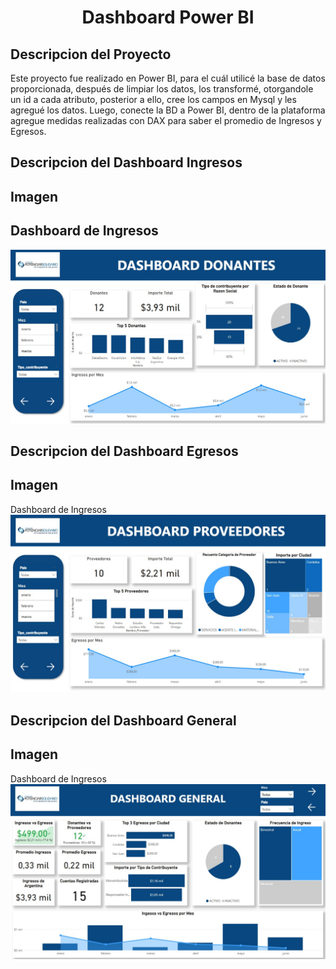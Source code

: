 <h1 align="center"> Dashboard Power BI </h1>

## Descripcion del Proyecto

Este proyecto fue realizado en Power BI, para el cuál utilicé la base de datos proporcionada, después de limpiar los datos, los transformé, otorgandole un id a cada atributo, posterior a ello, cree los campos en Mysql y les agregué los datos.
Luego, conecte la BD a Power BI, dentro de la plataforma agregue medidas realizadas con DAX para saber el promedio de Ingresos y Egresos.

## Descripcion del Dashboard Ingresos

## Imagen

<h2>Dashboard de Ingresos</h2> 
<img src="ing.jpg">

## Descripcion del Dashboard Egresos

## Imagen

Dashboard de Ingresos
<img src="Power Bi/egr.jpg">

## Descripcion del Dashboard General

## Imagen

Dashboard de Ingresos
<img src="Power Bi/general.jpg">
